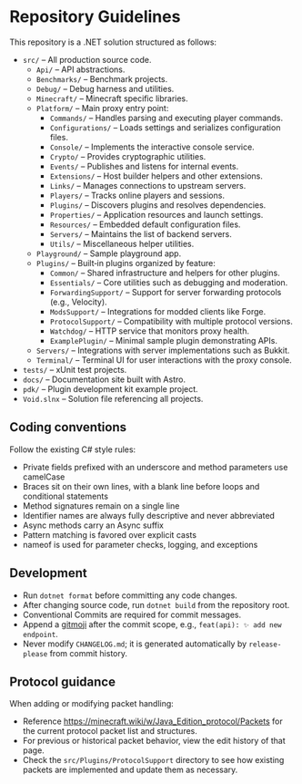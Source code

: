 # Repository Guidelines

This repository is a .NET solution structured as follows:

- `src/` – All production source code.
  - `Api/` – API abstractions.
  - `Benchmarks/` – Benchmark projects.
  - `Debug/` – Debug harness and utilities.
  - `Minecraft/` – Minecraft specific libraries.
  - `Platform/` – Main proxy entry point:
    - `Commands/` – Handles parsing and executing player commands.
    - `Configurations/` – Loads settings and serializes configuration files.
    - `Console/` – Implements the interactive console service.
    - `Crypto/` – Provides cryptographic utilities.
    - `Events/` – Publishes and listens for internal events.
    - `Extensions/` – Host builder helpers and other extensions.
    - `Links/` – Manages connections to upstream servers.
    - `Players/` – Tracks online players and sessions.
    - `Plugins/` – Discovers plugins and resolves dependencies.
    - `Properties/` – Application resources and launch settings.
    - `Resources/` – Embedded default configuration files.
    - `Servers/` – Maintains the list of backend servers.
    - `Utils/` – Miscellaneous helper utilities.
  - `Playground/` – Sample playground app.
  - `Plugins/` – Built‑in plugins organized by feature:
    - `Common/` – Shared infrastructure and helpers for other plugins.
    - `Essentials/` – Core utilities such as debugging and moderation.
    - `ForwardingSupport/` – Support for server forwarding protocols (e.g., Velocity).
    - `ModsSupport/` – Integrations for modded clients like Forge.
    - `ProtocolSupport/` – Compatibility with multiple protocol versions.
    - `Watchdog/` – HTTP service that monitors proxy health.
    - `ExamplePlugin/` – Minimal sample plugin demonstrating APIs.
  - `Servers/` – Integrations with server implementations such as Bukkit.
  - `Terminal/` – Terminal UI for user interactions with the proxy console.
- `tests/` – xUnit test projects.
- `docs/` – Documentation site built with Astro.
- `pdk/` – Plugin development kit example project.
- `Void.slnx` – Solution file referencing all projects.

## Coding conventions

Follow the existing C# style rules:
  - Private fields prefixed with an underscore and method parameters use camelCase
  - Braces sit on their own lines, with a blank line before loops and conditional statements
  - Method signatures remain on a single line
  - Identifier names are always fully descriptive and never abbreviated
  - Async methods carry an Async suffix
  - Pattern matching is favored over explicit casts
  - nameof is used for parameter checks, logging, and exceptions

## Development

- Run `dotnet format` before committing any code changes.
- After changing source code, run `dotnet build` from the repository root.
- Conventional Commits are required for commit messages.
- Append a [gitmoji](https://gitmoji.dev/specification) after the commit scope,
  e.g., `feat(api): ✨ add new endpoint`.
- Never modify `CHANGELOG.md`; it is generated automatically by `release-please` from commit history.

## Protocol guidance

When adding or modifying packet handling:

- Reference <https://minecraft.wiki/w/Java_Edition_protocol/Packets> for the current protocol packet list and structures.
- For previous or historical packet behavior, view the edit history of that page.
- Check the `src/Plugins/ProtocolSupport` directory to see how existing packets are implemented and update them as necessary.
